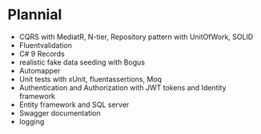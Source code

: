 # Plannial

- CQRS with MediatR, N-tier, Repository pattern with UnitOfWork, SOLID
- Fluentvalidation
- C# 9 Records 
- realistic fake data seeding with Bogus 
- Automapper
- Unit tests with xUnit, fluentassertions, Moq
- Authentication and Authorization with JWT tokens and Identity framework
- Entity framework and SQL server
- Swagger documentation
- logging


